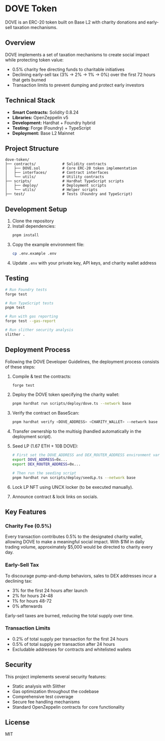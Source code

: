 # DOVE Token

DOVE is an ERC-20 token built on Base L2 with charity donations and early-sell taxation mechanisms.

## Overview

DOVE implements a set of taxation mechanisms to create social impact while protecting token value:
- 0.5% charity fee directing funds to charitable initiatives
- Declining early-sell tax (3% → 2% → 1% → 0%) over the first 72 hours that gets burned
- Transaction limits to prevent dumping and protect early investors

## Technical Stack

- **Smart Contracts:** Solidity 0.8.24
- **Libraries:** OpenZeppelin v5
- **Development:** Hardhat + Foundry hybrid
- **Testing:** Forge (Foundry) + TypeScript
- **Deployment:** Base L2 Mainnet

## Project Structure

```
dove-token/
├── contracts/            # Solidity contracts
│   ├── DOVE.sol          # Core ERC-20 token implementation
│   ├── interfaces/       # Contract interfaces
│   └── utils/            # Utility contracts
├── scripts/              # Hardhat TypeScript scripts
│   ├── deploy/           # Deployment scripts
│   └── utils/            # Helper scripts
├── test/                 # Tests (Foundry and TypeScript)
```

## Development Setup

1. Clone the repository
2. Install dependencies:
   ```bash
   pnpm install
   ```
3. Copy the example environment file:
   ```bash
   cp .env.example .env
   ```
4. Update `.env` with your private key, API keys, and charity wallet address

## Testing

```bash
# Run Foundry tests
forge test

# Run TypeScript tests
pnpm test

# Run with gas reporting
forge test --gas-report

# Run slither security analysis
slither .
```

## Deployment Process

Following the DOVE Developer Guidelines, the deployment process consists of these steps:

1. Compile & test the contracts:
   ```bash
   forge test
   ```

2. Deploy the DOVE token specifying the charity wallet:
   ```bash
   pnpm hardhat run scripts/deploy/dove.ts --network base
   ```

3. Verify the contract on BaseScan:
   ```bash
   pnpm hardhat verify <DOVE_ADDRESS> <CHARITY_WALLET> --network base
   ```

4. Transfer ownership to the multisig (handled automatically in the deployment script).

5. Seed LP (1.67 ETH + 10B DOVE):
   ```bash
   # First set the DOVE_ADDRESS and DEX_ROUTER_ADDRESS environment variables
   export DOVE_ADDRESS=0x...
   export DEX_ROUTER_ADDRESS=0x...
   
   # Then run the seeding script
   pnpm hardhat run scripts/deploy/seedLp.ts --network base
   ```

6. Lock LP NFT using UNCX locker (to be executed manually).

7. Announce contract & lock links on socials.

## Key Features

### Charity Fee (0.5%)
Every transaction contributes 0.5% to the designated charity wallet, allowing DOVE to make a meaningful social impact. With $1M in daily trading volume, approximately $5,000 would be directed to charity every day.

### Early-Sell Tax
To discourage pump-and-dump behaviors, sales to DEX addresses incur a declining tax:
- 3% for the first 24 hours after launch
- 2% for hours 24-48
- 1% for hours 48-72
- 0% afterwards

Early-sell taxes are burned, reducing the total supply over time.

### Transaction Limits
- 0.2% of total supply per transaction for the first 24 hours
- 0.5% of total supply per transaction after 24 hours
- Excludable addresses for contracts and whitelisted wallets

## Security

This project implements several security features:
- Static analysis with Slither
- Gas optimization throughout the codebase
- Comprehensive test coverage
- Secure fee handling mechanisms
- Standard OpenZeppelin contracts for core functionality

## License

MIT

